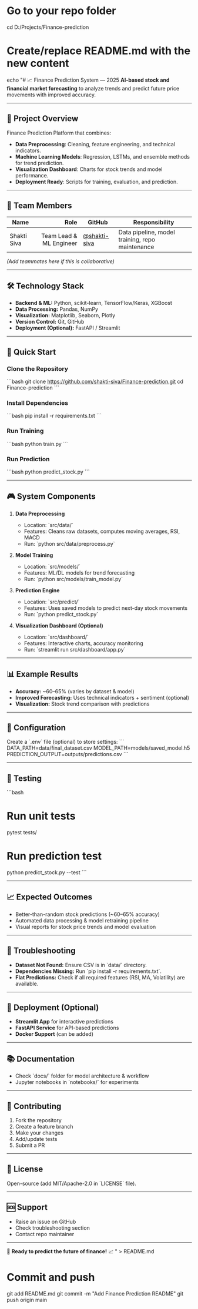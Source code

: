 # Go to your repo folder
cd D:/Projects/Finance-prediction

# Create/replace README.md with the new content
echo "# 📈 Finance Prediction System — 2025
**AI-based stock and financial market forecasting** to analyze trends and predict future price movements with improved accuracy.

---

## 🎯 Project Overview
Finance Prediction Platform that combines:

- **Data Preprocessing**: Cleaning, feature engineering, and technical indicators.
- **Machine Learning Models**: Regression, LSTMs, and ensemble methods for trend prediction.
- **Visualization Dashboard**: Charts for stock trends and model performance.
- **Deployment Ready**: Scripts for training, evaluation, and prediction.

---

## 👥 Team Members

| Name | Role | GitHub | Responsibility |
|---|---:|---|---|
| Shakti Siva | Team Lead & ML Engineer | [@shakti-siva](https://github.com/shakti-siva) | Data pipeline, model training, repo maintenance |

*(Add teammates here if this is collaborative)*

---

## 🛠️ Technology Stack

- **Backend & ML:** Python, scikit-learn, TensorFlow/Keras, XGBoost
- **Data Processing:** Pandas, NumPy
- **Visualization:** Matplotlib, Seaborn, Plotly
- **Version Control:** Git, GitHub
- **Deployment (Optional):** FastAPI / Streamlit

---

## 🚀 Quick Start

### Clone the Repository
\`\`\`bash
git clone https://github.com/shakti-siva/Finance-prediction.git
cd Finance-prediction
\`\`\`

### Install Dependencies
\`\`\`bash
pip install -r requirements.txt
\`\`\`

### Run Training
\`\`\`bash
python train.py
\`\`\`

### Run Prediction
\`\`\`bash
python predict_stock.py
\`\`\`

---

## 🎮 System Components

1. **Data Preprocessing**
   - Location: \`src/data/\`
   - Features: Cleans raw datasets, computes moving averages, RSI, MACD
   - Run: \`python src/data/preprocess.py\`

2. **Model Training**
   - Location: \`src/models/\`
   - Features: ML/DL models for trend forecasting
   - Run: \`python src/models/train_model.py\`

3. **Prediction Engine**
   - Location: \`src/predict/\`
   - Features: Uses saved models to predict next-day stock movements
   - Run: \`python predict_stock.py\`

4. **Visualization Dashboard (Optional)**
   - Location: \`src/dashboard/\`
   - Features: Interactive charts, accuracy monitoring
   - Run: \`streamlit run src/dashboard/app.py\`

---

## 📊 Example Results

- **Accuracy:** ~60–65% (varies by dataset & model)
- **Improved Forecasting:** Uses technical indicators + sentiment (optional)
- **Visualization:** Stock trend comparison with predictions

---

## 🔧 Configuration

Create a \`.env\` file (optional) to store settings:
\`\`\`
DATA_PATH=data/final_dataset.csv
MODEL_PATH=models/saved_model.h5
PREDICTION_OUTPUT=outputs/predictions.csv
\`\`\`

---

## 🧪 Testing

\`\`\`bash
# Run unit tests
pytest tests/

# Run prediction test
python predict_stock.py --test
\`\`\`

---

## 📈 Expected Outcomes

- Better-than-random stock predictions (~60–65% accuracy)
- Automated data processing & model retraining pipeline
- Visual reports for stock price trends and model evaluation

---

## 🐛 Troubleshooting

- **Dataset Not Found:** Ensure CSV is in \`data/\` directory.
- **Dependencies Missing:** Run \`pip install -r requirements.txt\`.
- **Flat Predictions:** Check if all required features (RSI, MA, Volatility) are available.

---

## 🚀 Deployment (Optional)

- **Streamlit App** for interactive predictions
- **FastAPI Service** for API-based predictions
- **Docker Support** (can be added)

---

## 📚 Documentation

- Check \`docs/\` folder for model architecture & workflow
- Jupyter notebooks in \`notebooks/\` for experiments

---

## 🤝 Contributing

1. Fork the repository
2. Create a feature branch
3. Make your changes
4. Add/update tests
5. Submit a PR

---

## 📄 License

Open-source (add MIT/Apache-2.0 in \`LICENSE\` file).

---

## 🆘 Support

- Raise an issue on GitHub
- Check troubleshooting section
- Contact repo maintainer

---

🎯 **Ready to predict the future of finance!** 📈
" > README.md

# Commit and push
git add README.md
git commit -m "Add Finance Prediction README"
git push origin main
